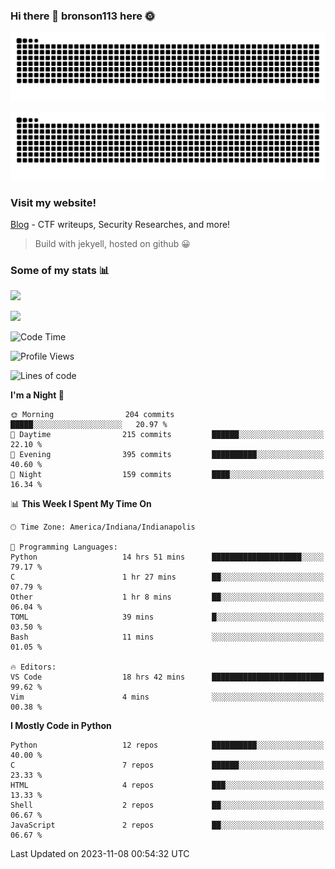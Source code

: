 ### Hi there 👋 bronson113 here 🌞
<div align="center">

![GitHub Snake Light](https://raw.githubusercontent.com/bronson113/bronson113/snake/github-snake.svg#gh-light-mode-only)

![GitHub Snake dark](https://raw.githubusercontent.com/bronson113/bronson113/snake/github-snake-dark.svg#gh-dark-mode-only)

</div>

### Visit my website!
[Blog](https://bronson113.github.io/) - CTF writeups, Security Researches, and more! 

> Build with jekyell, hosted on github 😀

### Some of my stats 📊
![](https://github-readme-stats-sigma-five.vercel.app/api?username=bronson113&theme=transparent&show_icons=true)

![](https://github-readme-stats-sigma-five.vercel.app/api/top-langs/?username=bronson113&theme=transparent&layout=compact&card_width=445)



<!--START_SECTION:waka-->
![Code Time](http://img.shields.io/badge/Code%20Time-431%20hrs%2053%20mins-blue)

![Profile Views](http://img.shields.io/badge/Profile%20Views-0-blue)

![Lines of code](https://img.shields.io/badge/From%20Hello%20World%20I%27ve%20Written-7.3%20million%20lines%20of%20code-blue)

**I'm a Night 🦉** 

```text
🌞 Morning                204 commits         █████░░░░░░░░░░░░░░░░░░░░   20.97 % 
🌆 Daytime                215 commits         ██████░░░░░░░░░░░░░░░░░░░   22.10 % 
🌃 Evening                395 commits         ██████████░░░░░░░░░░░░░░░   40.60 % 
🌙 Night                  159 commits         ████░░░░░░░░░░░░░░░░░░░░░   16.34 % 
```


📊 **This Week I Spent My Time On** 

```text
🕑︎ Time Zone: America/Indiana/Indianapolis

💬 Programming Languages: 
Python                   14 hrs 51 mins      ████████████████████░░░░░   79.17 % 
C                        1 hr 27 mins        ██░░░░░░░░░░░░░░░░░░░░░░░   07.79 % 
Other                    1 hr 8 mins         ██░░░░░░░░░░░░░░░░░░░░░░░   06.04 % 
TOML                     39 mins             █░░░░░░░░░░░░░░░░░░░░░░░░   03.50 % 
Bash                     11 mins             ░░░░░░░░░░░░░░░░░░░░░░░░░   01.05 % 

🔥 Editors: 
VS Code                  18 hrs 42 mins      █████████████████████████   99.62 % 
Vim                      4 mins              ░░░░░░░░░░░░░░░░░░░░░░░░░   00.38 % 
```

**I Mostly Code in Python** 

```text
Python                   12 repos            ██████████░░░░░░░░░░░░░░░   40.00 % 
C                        7 repos             ██████░░░░░░░░░░░░░░░░░░░   23.33 % 
HTML                     4 repos             ███░░░░░░░░░░░░░░░░░░░░░░   13.33 % 
Shell                    2 repos             ██░░░░░░░░░░░░░░░░░░░░░░░   06.67 % 
JavaScript               2 repos             ██░░░░░░░░░░░░░░░░░░░░░░░   06.67 % 
```




 Last Updated on 2023-11-08 00:54:32 UTC
<!--END_SECTION:waka-->
